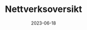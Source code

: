 ---
title: "Nettverksoversikt"
linkTitle: "Nettverksoversikt"
date: 2023-06-18
weight: 2
description: >
  En oversikt over alle IP-adresser og fysiske nettverksporter i radioen.
---